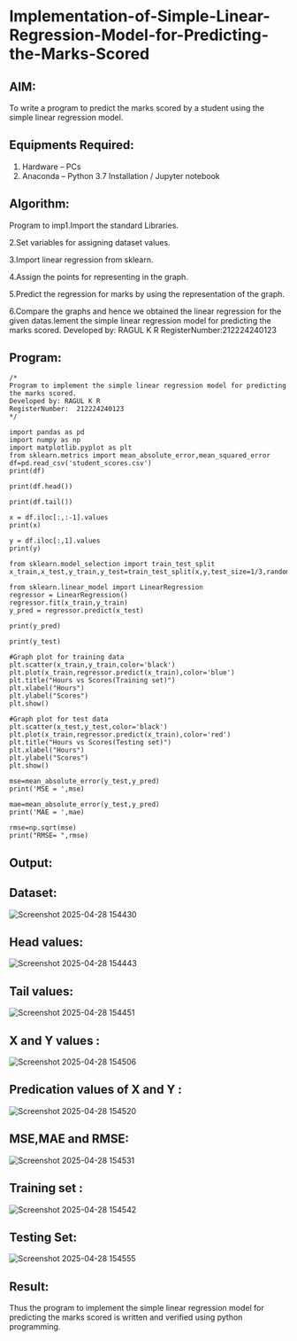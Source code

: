 # Implementation-of-Simple-Linear-Regression-Model-for-Predicting-the-Marks-Scored

## AIM:
To write a program to predict the marks scored by a student using the simple linear regression model.

## Equipments Required:
1. Hardware – PCs
2. Anaconda – Python 3.7 Installation / Jupyter notebook

## Algorithm:

Program to imp1.Import the standard Libraries.

2.Set variables for assigning dataset values.

3.Import linear regression from sklearn.

4.Assign the points for representing in the graph.

5.Predict the regression for marks by using the representation of the graph.

6.Compare the graphs and hence we obtained the linear regression for the given datas.lement the simple linear regression model for predicting the marks scored.
Developed by: RAGUL K R 
RegisterNumber:212224240123  


## Program:
```
/*
Program to implement the simple linear regression model for predicting the marks scored.
Developed by: RAGUL K R
RegisterNumber:  212224240123
*/

import pandas as pd
import numpy as np
import matplotlib.pyplot as plt
from sklearn.metrics import mean_absolute_error,mean_squared_error
df=pd.read_csv('student_scores.csv')
print(df)

print(df.head())

print(df.tail())

x = df.iloc[:,:-1].values
print(x)

y = df.iloc[:,1].values
print(y)

from sklearn.model_selection import train_test_split
x_train,x_test,y_train,y_test=train_test_split(x,y,test_size=1/3,random_state=0)

from sklearn.linear_model import LinearRegression
regressor = LinearRegression()
regressor.fit(x_train,y_train)
y_pred = regressor.predict(x_test)

print(y_pred)

print(y_test)

#Graph plot for training data
plt.scatter(x_train,y_train,color='black')
plt.plot(x_train,regressor.predict(x_train),color='blue')
plt.title("Hours vs Scores(Training set)")
plt.xlabel("Hours")
plt.ylabel("Scores")
plt.show()

#Graph plot for test data
plt.scatter(x_test,y_test,color='black')
plt.plot(x_train,regressor.predict(x_train),color='red')
plt.title("Hours vs Scores(Testing set)")
plt.xlabel("Hours")
plt.ylabel("Scores")
plt.show()

mse=mean_absolute_error(y_test,y_pred)
print('MSE = ',mse)

mae=mean_absolute_error(y_test,y_pred)
print('MAE = ',mae)

rmse=np.sqrt(mse)
print("RMSE= ",rmse)

```

## Output:

## Dataset:
![Screenshot 2025-04-28 154430](https://github.com/user-attachments/assets/271745ac-374a-4aa0-94ce-8fbcac4e93b1)

## Head values:
![Screenshot 2025-04-28 154443](https://github.com/user-attachments/assets/4d7a6029-bd58-4fde-b833-9cc10e156c2d)

## Tail values:
![Screenshot 2025-04-28 154451](https://github.com/user-attachments/assets/ecd86811-a12b-42db-8dcd-031ba30d82f4)

## X and Y values :
![Screenshot 2025-04-28 154506](https://github.com/user-attachments/assets/1b72eb63-5bd9-4cc7-9456-3d429010f8b4)

## Predication values of X and Y :
![Screenshot 2025-04-28 154520](https://github.com/user-attachments/assets/9bdcf6b1-898b-4a26-96ce-56ccad4ecba2)

## MSE,MAE and RMSE:
![Screenshot 2025-04-28 154531](https://github.com/user-attachments/assets/b9af49d2-badb-4ee3-ac3b-aa330cc02170)

## Training set :
![Screenshot 2025-04-28 154542](https://github.com/user-attachments/assets/9eadb997-c90d-4ceb-9144-5500131990ea)

## Testing Set:
![Screenshot 2025-04-28 154555](https://github.com/user-attachments/assets/161e3c16-6dfb-48e3-95b3-1eb7b207540e)



## Result:
Thus the program to implement the simple linear regression model for predicting the marks scored is written and verified using python programming.
